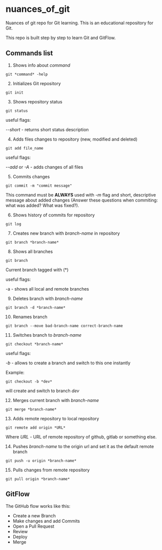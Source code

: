 # nuances_of_git
Nuances of git repo for Git learning.
This is an educational repository for Git.

This repo is built step by step to learn Git and GitFlow.

## Commands list

1. Shows info about *command*

`git *command* -help`

2. Initializes Git repository

`git init`

3. Shows repository status

`git status`

useful flags:

*--short* - returns short status description

4. Adds files changes to repository (new, modified and deleted)

`git add file_name`

useful flags:

*--add* or *-A* - adds changes of all files

5. Commits changes

`git commit -m "commit message"`

This command must be **ALWAYS** used with *-m* flag and short, descriptive message about added changes (Answer these questions when commiting: what was added? What was fixed?).

6. Shows history of commits for repository

`git log`

7. Creates new branch with *branch-name* in repository

`git branch *branch-name*`

8. Shows all branches

`git branch`

Current branch tagged with (*)

useful flags:

-a - shows all local and remote branches

9. Deletes branch with *branch-name*

`git branch -d *branch-name*`

10. Renames branch

`git branch --move bad-branch-name correct-branch-name`

11. Switches branch to *branch-name*

`git checkout *branch-name*`

useful flags:

*-b* - allows to create a branch and switch to this one instantly

Example:

`git checkout -b *dev*`

will create and switch to branch *dev*

12. Merges current branch with *branch-name*

`git merge *branch-name*`

13. Adds remote repository to local repository

`git remote add origin *URL*`

Where *URL* - URL of remote repository of github, gitlab or something else.

14. Pushes *branch-name* to the origin url and set it as the default remote branch

`git push -u origin *branch-name*`

15. Pulls changes from remote repository

`git pull origin *branch-name*`

## GitFlow

The GitHub flow works like this:

- Create a new Branch
- Make changes and add Commits
- Open a Pull Request
- Review
- Deploy
- Merge